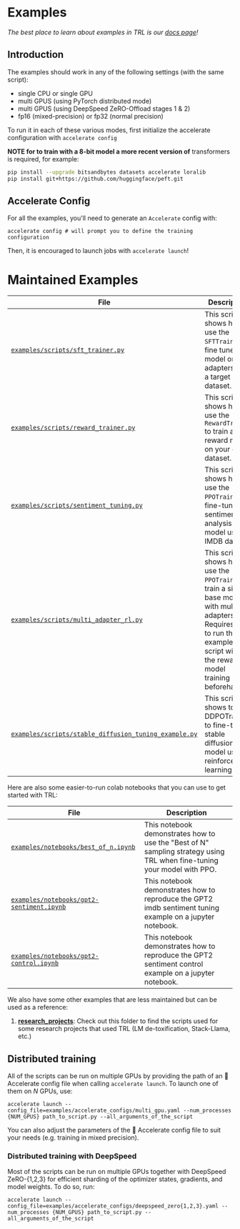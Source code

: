 # Examples

_The best place to learn about examples in TRL is our [docs page](https://huggingface.co/docs/trl/index)!_

## Introduction

The examples should work in any of the following settings (with the same script):
   - single CPU or single GPU
   - multi GPUS (using PyTorch distributed mode)
   - multi GPUS (using DeepSpeed ZeRO-Offload stages 1 & 2)
   - fp16 (mixed-precision) or fp32 (normal precision)

To run it in each of these various modes, first initialize the accelerate
configuration with `accelerate config`

**NOTE for to train with a 8-bit model a more recent version of**
transformers is required, for example:

```bash
pip install --upgrade bitsandbytes datasets accelerate loralib
pip install git+https://github.com/huggingface/peft.git
```


## Accelerate Config
For all the examples, you'll need to generate an `Accelerate` config with:

```shell
accelerate config # will prompt you to define the training configuration
```

Then, it is encouraged to launch jobs with `accelerate launch`!

<!-- ## Categories
The examples are currently split into the following categories:

1. **[ppo_trainer](https://github.com/huggingface/trl/tree/main/examples/scripts/sentiment_tuning.py)**: Learn about different ways of using PPOTrainer
1. **[sft_trainer](https://github.com/huggingface/trl/tree/main/examples/scripts/sft_trainer.py)**: Learn about how to leverage `SFTTrainer` for supervised fine-tuning your pretrained language models easily.
1. **[reward_modeling](https://github.com/huggingface/trl/tree/main/examples/scripts/reward_trainer.py)**: Learn about how to use `RewardTrainer` to easily train your own reward model to use it for your RLHF pipeline.
 -->

# Maintained Examples


| File                                                                                           | Description                                                                                                              |
|------------------------------------------------------------------------------------------------------------|--------------------------------------------------------------------------------------------------------------------------|
| [`examples/scripts/sft_trainer.py`](https://github.com/huggingface/trl/blob/main/examples/scripts/sft_trainer.py) | This script shows how to use the `SFTTrainer` to fine tune a model or adapters into a target dataset.                     |
| [`examples/scripts/reward_trainer.py`](https://github.com/huggingface/trl/blob/main/examples/scripts/reward_trainer.py) | This script shows how to use the `RewardTrainer` to train a reward model on your own dataset.                            |
| [`examples/scripts/sentiment_tuning.py`](https://github.com/huggingface/trl/blob/main/examples/scripts/sentiment_tuning.py) | This script shows how to use the `PPOTrainer` to fine-tune a sentiment analysis model using IMDB dataset                 |
| [`examples/scripts/multi_adapter_rl.py`](https://github.com/huggingface/trl/blob/main/examples/scripts/multi_adapter_rl.py) | This script shows how to use the `PPOTrainer` to train a single base model with multiple adapters. Requires you to run the example script with the reward model training beforehand. |
| [`examples/scripts/stable_diffusion_tuning_example.py`](https://github.com/huggingface/trl/blob/main/examples/scripts/stable_diffusion_tuning_example.py) | This script shows to use DDPOTrainer to fine-tune a stable diffusion model using reinforcement learning.                 |

Here are also some easier-to-run colab notebooks that you can use to get started with TRL:


| File                                                                                           | Description                                                                                                              |
|----------------------------------------------------------------------------------------------------------------------------|--------------------------------------------------------------------------------------------------------------------------|
| [`examples/notebooks/best_of_n.ipynb`](https://github.com/huggingface/trl/tree/main/examples/notebooks/best_of_n.ipynb)                       | This notebook demonstrates how to use the "Best of N" sampling strategy using TRL when fine-tuning your model with PPO.  |
| [`examples/notebooks/gpt2-sentiment.ipynb`](https://github.com/huggingface/trl/tree/main/examples/notebooks/gpt2-sentiment.ipynb)              | This notebook demonstrates how to reproduce the GPT2 imdb sentiment tuning example on a jupyter notebook.                |
| [`examples/notebooks/gpt2-control.ipynb`](https://github.com/huggingface/trl/tree/main/examples/notebooks/gpt2-control.ipynb)                  | This notebook demonstrates how to reproduce the GPT2 sentiment control example on a jupyter notebook.                    |


We also have some other examples that are less maintained but can be used as a reference:
1. **[research_projects](https://github.com/huggingface/trl/tree/main/examples/research_projects)**: Check out this folder to find the scripts used for some research projects that used TRL (LM de-toxification, Stack-Llama, etc.)


## Distributed training

All of the scripts can be run on multiple GPUs by providing the path of an 🤗 Accelerate config file when calling `accelerate launch`. To launch one of them on $N$ GPUs, use:

```shell
accelerate launch --config_file=examples/accelerate_configs/multi_gpu.yaml --num_processes {NUM_GPUS} path_to_script.py --all_arguments_of_the_script
```

You can also adjust the parameters of the 🤗 Accelerate config file to suit your needs (e.g. training in mixed precision).

### Distributed training with DeepSpeed

Most of the scripts can be run on multiple GPUs together with DeepSpeed ZeRO-{1,2,3} for efficient sharding of the optimizer states, gradients, and model weights. To do so, run:

```shell
accelerate launch --config_file=examples/accelerate_configs/deepspeed_zero{1,2,3}.yaml --num_processes {NUM_GPUS} path_to_script.py --all_arguments_of_the_script
```
